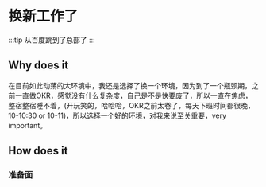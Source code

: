 # 换新工作了

:::tip
从百度跳到了总部了
:::

## Why does it

在目前如此动荡的大环境中，我还是选择了换一个环境，因为到了一个瓶颈期，之前一直做OKR，感觉没有什么复杂度，自己是不是快要废了，所以一直在焦虑，整宿整宿睡不着，(开玩笑的，哈哈哈，OKR之前太卷了，每天下班时间都很晚，10-10:30 or 10-11)，所以选择一个好的环境，对我来说至关重要，very important。

## How does it

### 准备面
